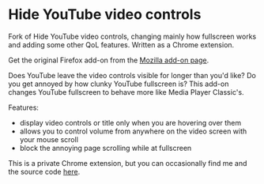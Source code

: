 # Hide YouTube video controls

Fork of Hide YouTube video controls, changing mainly how fullscreen works and adding some other QoL features.
Written as a Chrome extension.

Get the original Firefox add-on from the [Mozilla add-on page](https://addons.mozilla.org/de/firefox/addon/hide-youtube-controls/).

Does YouTube leave the video controls visible for longer than you'd like? Do you get annoyed by how clunky YouTube fullscreen is?
This add-on changes YouTube fullscreen to behave more like Media Player Classic's.

Features:
- display video controls or title only when you are hovering over them
- allows you to control volume from anywhere on the video screen with your mouse scroll
- block the annoying page scrolling while at fullscreen

This is a private Chrome extension, but you can occasionally find me and the source code [here](https://github.com/Lintharr/youtube-relish).
